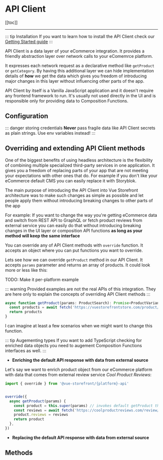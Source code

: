 # API Client

[[toc]]

----
::: tip Installation
If you want to learn how to install the API Client check our [Getting Started guide](getting-started.html)
:::

API Client is a data layer of your eCommerce integration. It provides a friendly abstraction layer over network calls to your eComemrce platform.

It expresses each network request as a declarative method like `getProduct` or `getCategory`. By having this additional layer we can hide implementation details of **how** we get the data which gives you freedom of introducing major changes in this layer without influencing other parts of the app.

API Client by itself is a Vanilla JavaScript application and it doesn't require any frontend framework to run. It's usually not used directly in the UI and is responsible only for providing data to Composition Functions.

## Configuration
::: danger storing credentials
  **Never** pass fragile data like API Client secrets as plain strings. Use env variables instead!
:::

<Content slot-key="setup"/>

## Overriding and extending API Client methods

One of the biggest benefits of using headless architecture is the flexibility of combining multiple specialized third-party services in one application. It gives you a freedom of replacing parts of your app that are not meeting your expectations with other ones that do. For example if you don't like your eCommerce default CMS you can easily replace it with Storyblok.

The main purpose of introducing the API Client into Vue Storefront architecture was to make such changes as simple as possible and let people apply them without introducing breaking changes to other parts of the app

For example: If you want to change the way you're getting eCommerce data and switch from REST API to GraphQL or fetch product reviews from external service you can easily do that without introducing breaking changes in the UI layer or composition API functions **as long as your method will keep the same interface** 

You can override any of API Client methods with `override` function. It accepts an object where you can put functions you want to override.

<Content slot-key="override"/>

Lets see how we can override `getProduct` method in our API Client. It accepts `params` parameter and returns an array of products. It could look more or less like this:


TODO: Make it per-platform example

::: warning
Provided examples are not the real APIs of this integration. They are here only to explain the concepts of overriding API Client methods
:::
```js
async function getProduct(params: ProductSearch): Promise<ProductVariant[]> {
  const products = await fetch('https://vuestorefrontstore.com/product/' + params.slug)
  return products
}
```

I can imagine at least a few scenarios when we might want to change this function.

::: tip Augementing types
 If you want to add TypeScript checking for enriched data objects you need to augement Composition Functions interfaces as well.
:::
- **Enriching the default API response with data from  external source**

Let's say we want to enrich product object from our eCommerce platform with data that comes from  external review service _Cool Product Reviews_:

```js
import { override } from '@vue-storefront/{platform}-api'


override({
  async getProduct(params) {
    const product = this.super(params) // invokes default getProduct that we're just overriding
    const reviews = await fetch('https://coolproductreviews.com/review/' + params.slug)
    product.reviews = reviews
    return product
  },
})
```
- **Replacing the default API response with data from external source**


## Methods

<Content slot-key="methods"/>

